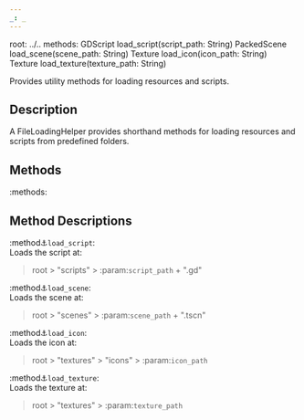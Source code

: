```yaml
---
_: _
---
```

root: ../..
methods:    GDScript load_script(script_path: String)
            PackedScene load_scene(scene_path: String)
            Texture load_icon(icon_path: String)
            Texture load_texture(texture_path: String)

Provides utility methods for loading resources and scripts.

## Description

A FileLoadingHelper provides shorthand methods for loading resources and scripts from predefined folders.

## Methods

:methods:

## Method Descriptions

:method:anchor:`load_script`: <br>
<span class="indent">
Loads the script at:
> root > "scripts" > :param:`script_path` + ".gd"
</span>

:method:anchor:`load_scene`: <br>
<span class="indent">
Loads the scene at:
> root > "scenes" > :param:`scene_path` + ".tscn"
</span>

:method:anchor:`load_icon`: <br>
<span class="indent">
Loads the icon at:
> root > "textures" > "icons" > :param:`icon_path`
</span>

:method:anchor:`load_texture`: <br>
<span class="indent">
Loads the texture at:
> root > "textures" > :param:`texture_path`
</span>